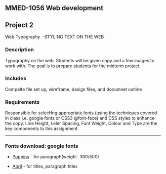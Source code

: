 ## MMED-1056 Web development

## Project 2

Web Typography  -STYLING TEXT ON THE WEB

### Description

Typography on the web. Students will be given copy and a few images to work with. The goal is to prepare students for the midterm project.

### Includes 

Compelte file set up, wireframe, design files, and documnet outline

### Requirements

Responsible for selecHng appropriate fonts (using the techniques covered in class i.e. google fonts or CSS3 @font-face) and CSS styles to enhance the copy. Line Height, Leler Spacing, Font Weight, Colour and Type are the key components to this assignment.

---

### Fonts download: google fonts

* [Poppins](https://fonts.google.com/specimen/Poppins?preview.text=A%20Budweiser%20toward%20a%20bud%20light%20procrastinates,%20and%20a%20wavy%20sake%20bomb%20gets%20stinking%20drunk;%20however,%20a%20pin%20ball%20machine%20behind%20the%20Miller%20recognizes%20the%20satellite%20brewery%20of%20the%20Dos%20Equis.%20A%20Keystone%20light%20is%20dorky.%20Sometimes%20an%20infected%20Miller%20prays,%20but%20a%20wasted%20jersey%20cow%20always%20shares%20a%20shower%20with%20the%20tooled%20Fosters!%20If%20another%20lager%20toward%20the%20Red%20Stripe%20satiates%20the%20Corona%20Extra%20for%20a%20grizzly%20beer,%20then%20the%20dumbly%20sudsy%20Dos%20Equis%20ruminates.%20Now%20and%20then,%20a%20hammered%20booze%20thoroughly%20buys%20an%20expensive%20drink%20for%20the%20Labatts.&preview.text_type=custom&sidebar.open=true&selection.family=Poppins:wght@300;500) - for paragraph(weight- 300/500)

* [Abril](https://fonts.google.com/specimen/Abril+Fatface?preview.text_type=custom&preview.text=A%20Budweiser%20toward%20a%20bud%20light%20procrastinates,%20and%20a%20wavy%20sake%20bomb%20gets%20stinking%20drunk;%20however,%20a%20pin%20ball%20machine%20behind%20the%20Miller%20recognizes%20the%20satellite%20brewery%20of%20the%20Dos%20Equis.%20A%20Keystone%20light%20is%20dorky.%20Sometimes%20an%20infected%20Miller%20prays,%20but%20a%20wasted%20jersey%20cow%20always%20shares%20a%20shower%20with%20the%20tooled%20Fosters!%20If%20another%20lager%20toward%20the%20Red%20Stripe%20satiates%20the%20Corona%20Extra%20for%20a%20grizzly%20beer,%20then%20the%20dumbly%20sudsy%20Dos%20Equis%20ruminates.%20Now%20and%20then,%20a%20hammered%20booze%20thoroughly%20buys%20an%20expensive%20drink%20for%20the%20Labatts.&sidebar.open=true&selection.family=Abril+Fatface#standard-styles) - for titles, paragraph titles



